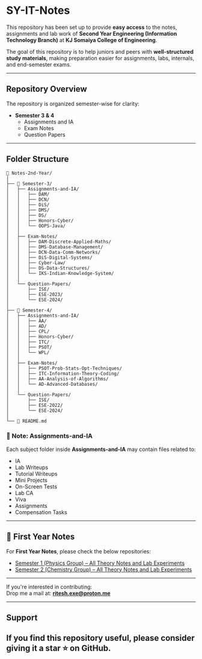 # SY-IT-Notes

This repository has been set up to provide **easy access** to the notes, assignments and lab work of **Second Year Engineering (Information Technology Branch)** at **KJ Somaiya College of Engineering**.  

The goal of this repository is to help juniors and peers with **well-structured study materials**, making preparation easier for assignments, labs, internals, and end-semester exams.

---

## Repository Overview
The repository is organized semester-wise for clarity:

- **Semester 3 & 4**
  - Assignments and IA  
  - Exam Notes  
  - Question Papers
    
---

## Folder Structure 
```
📂 Notes-2nd-Year/
│
├── 📁 Semester-3/
│   ├── Assignments-and-IA/
│   │   ├── DAM/
│   │   ├── DCN/
│   │   ├── DiS/
│   │   ├── DMS/
│   │   ├── DS/
│   │   ├── Honors-Cyber/
│   │   └── OOPS-Java/
│   │
│   ├── Exam-Notes/
│   │   ├── DAM-Discrete-Applied-Maths/
│   │   ├── DMS-Database-Management/
│   │   ├── DCN-Data-Comm-Networks/
│   │   ├── DiS-Digital-Systems/
│   │   ├── Cyber-Law/
│   │   ├── DS-Data-Structures/
│   │   └── IKS-Indian-Knowledge-System/
│   │
│   └── Question-Papers/
│       ├── ISE/
│       ├── ESE-2023/
│       └── ESE-2024/
│
├── 📁 Semester-4/
│   ├── Assignments-and-IA/
│   │   ├── AA/
│   │   ├── AD/
│   │   ├── CPL/
│   │   ├── Honors-Cyber/
│   │   ├── ITC/
│   │   ├── PSOT/
│   │   └── WPL/
│   │
│   ├── Exam-Notes/
│   │   ├── PSOT-Prob-Stats-Opt-Techniques/
│   │   ├── ITC-Information-Theory-Coding/
│   │   ├── AA-Analysis-of-Algorithms/
│   │   └── AD-Advanced-Databases/
│   │
│   └── Question-Papers/
│       ├── ISE/
│       ├── ESE-2022/
│       └── ESE-2024/
│
└── 📄 README.md
```


### 📌 Note: Assignments-and-IA
Each subject folder inside **Assignments-and-IA** may contain files related to:

- IA  
- Lab Writeups  
- Tutorial Writeups  
- Mini Projects  
- On-Screen Tests  
- Lab CA  
- Viva  
- Assignments  
- Compensation Tasks

---

## 📖 First Year Notes  

For **First Year Notes**, please check the below repositories:  

- [Semester 1 (Physics Group) – All Theory Notes and Lab Experiments](https://github.com/RiteshJha912/Notes-Sem1-FY-P)  
- [Semester 2 (Chemistry Group) – All Theory Notes and Lab Experiments](https://github.com/RiteshJha912/Notes-Sem2-FY-C)  

---

If you're interested in contributing:  
Drop me a mail at: **ritesh.exe@proton.me**

---

##  Support
If you find this repository useful, please consider giving it a **star ⭐** on GitHub.  
---

